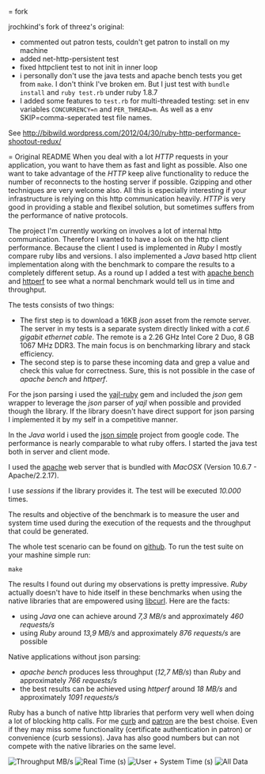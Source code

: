 = fork

jrochkind's fork of threez's original:

* commented out patron tests, couldn't get patron to install on my machine
* added net-http-persistent test
* fixed httpclient test to not init in inner loop
* i personally don't use the java tests and apache bench tests you get from `make`.
  I don't think I've broken em. But I just test with `bundle install` and `ruby test.rb` under ruby 1.8.7
* I added some features to `test.rb` for multi-threaded testing: set in env variables `CONCURRENCY=n` and `PER_THREAD=m`.
  As well as a env SKIP=comma-seperated test file names. 

See http://bibwild.wordpress.com/2012/04/30/ruby-http-performance-shootout-redux/

= Original README
When you deal with a lot *HTTP* requests in your application, you want to have them as fast and light as possible. Also one want to take advantage of the *HTTP* keep alive functionality to reduce the number of reconnects to the hosting server if possible. Gzipping and other techniques are very welcome also. All this is especially interesting if your infrastructure is relying on this http communication heavily. *HTTP* is very good in providing a stable and flexibel solution, but sometimes suffers from the performance of native protocols.

The project I'm currently working on involves a lot of internal http communication. Therefore I wanted to have a look on the http client performance.
Because the client I used is implemented in *Ruby* I mostly compare ruby libs and versions. I also implemented a *Java* based http client implementation along with the benchmark to compare the results to a completely different setup. As a round up I added a test with [apache bench](http://httpd.apache.org/docs/2.0/programs/ab.html) and [httperf](http://www.hpl.hp.com/research/linux/httperf/) to see what a normal benchmark would tell us in time and throughput.

The tests consists of two things:

- The first step is to download a 16KB *json* asset from the remote server. The server in my tests is a separate system directly linked with a _cat.6 gigabit ethernet cable_. The remote is a 2.26 GHz Intel Core 2 Duo, 8 GB 1067 MHz DDR3. The main focus is on benchmarking library and stack efficiency.
- The second step is to parse these incoming data and grep a value and check this value for correctness. Sure, this is not possible in the case of *apache bench* and *httperf*.

For the json parsing i used the [yajl-ruby](https://github.com/brianmario/yajl-ruby) gem and included the *json* gem wrapper to leverage the *json* parser of *yajl* when possible and provided though the library. If the library doesn't have direct support for json parsing I implemented it by my self in a competitive manner.

In the *Java* world i used the [json simple](http://code.google.com/p/json-simple/) project from google code. The performance is nearly comparable to what ruby offers. I started the java test both in server and client mode.

I used the [apache](http://httpd.apache.org/) web server that is bundled with *MacOSX* (Version 10.6.7 - Apache/2.2.17).

I use *sessions* if the library provides it. The test will be executed _10.000_ times. 

The results and objective of the benchmark is to measure the user and system time used during the execution of the requests and the throughput that could be generated.

The whole test scenario can be found on [github](https://github.com/threez/test-http-clients). To run the test suite on your mashine simple run:

    make

The results I found out during my observations is pretty impressive. *Ruby* actually doesn't have to hide itself in these benchmarks when using the native libraries that are empowered using [libcurl](http://curl.haxx.se/libcurl/).
Here are the facts:

* using *Java* one can achieve around *7,3 MB/s* and approximately *460 requests/s*
* using *Ruby* around *13,9 MB/s* and approximately *876 requests/s* are possible

Native applications without json parsing:

* *apache bench* produces less throughput (*12,7 MB/s*) than *Ruby* and approximately *766 requests/s*
* the best results can be achieved using *httperf* around *18 MB/s* and approximately *1091 requests/s*

Ruby has a bunch of native http libraries that perform very well when doing a lot of blocking http calls. For me [curb](http://curb.rubyforge.org/) and [patron](https://github.com/taf2/curb) are the best choise. Even if they may miss some functionality (certificate authentication in patron) or convenience (curb sessions). Java has also good numbers but can not compete with the native libraries on the same level.

<img src="http://toevolve.org/images/posts/2011-04-26-throughput.png" alt="Throughput MB/s"/>
<img src="http://toevolve.org/images/posts/2011-04-26-real-time.png" alt="Real Time (s)"/>
<img src="http://toevolve.org/images/posts/2011-04-26-user-system-time.png" alt="User + System Time (s)"/>
<img src="http://toevolve.org/images/posts/2011-04-26-table.png" alt="All Data"/>

